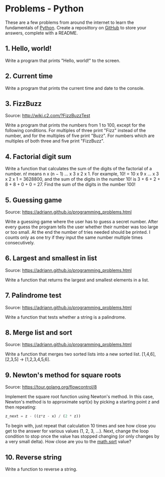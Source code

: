 # Problems - Python
These are a few problems from around the internet to learn the fundamentals of [Python](https://www.python.org/).
Create a reposittory on [GitHub](https://github.com/) to store your answers, complete with a README.


## 1. Hello, world!

Write a program that prints "Hello, world!" to the screen.


## 2. Current time

Write a program that prints the current time and date to the console.


## 3. FizzBuzz

Source: http://wiki.c2.com/?FizzBuzzTest

Write a program that prints the numbers from 1 to 100, except for the following conditions.
For multiples of three print "Fizz" instead of the number, and for the multiples of five print "Buzz".
For numbers which are multiples of both three and five print "FizzBuzz".


## 4. Factorial digit sum

Write a function that calculates the sum of the digits of the factorial of a number.
n! means n x (n − 1)  ... x 3 x 2 x 1.
For example, 10! = 10 x 9 x ... x 3 x 2 x 1 = 3628800, and the sum of the digits in the number 10! is 3 + 6 + 2 + 8 + 8 + 0 + 0 = 27.
Find the sum of the digits in the number 100!


## 5. Guessing game

Source: https://adriann.github.io/programming_problems.html

Write a guessing game where the user has to guess a secret number. After every guess the program tells the user whether their number was too large or too small. At the end the number of tries needed should be printed. I counts only as one try if they input the same number multiple times consecutively.


## 6. Largest and smallest in list

Source: https://adriann.github.io/programming_problems.html

Write a function that returns the largest and smallest elements in a list.


## 7. Palindrome test

Source: https://adriann.github.io/programming_problems.html

Write a function that tests whether a string is a palindrome.


## 8. Merge list and sort

Source: https://adriann.github.io/programming_problems.html

Write a function that merges two sorted lists into a new sorted list. [1,4,6],[2,3,5] → [1,2,3,4,5,6].


## 9. Newton's method for square roots

Source: https://tour.golang.org/flowcontrol/8

Implement the square root function using Newton's method.
In this case, Newton's method is to approximate sqrt(x) by picking a starting point z and then repeating:

```python
z_next = z - ((z*z - x) / (2 * z))
```

To begin with, just repeat that calculation 10 times and see how close you get to the answer for various values (1, 2, 3, ...).
Next, change the loop condition to stop once the value has stopped changing (or only changes by a very small delta).
How close are you to the [math.sqrt](https://docs.python.org/2/library/math.html) value?



## 10. Reverse string
Write a function to reverse a string.